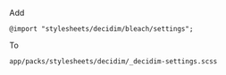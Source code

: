 Add

```
@import "stylesheets/decidim/bleach/settings";
```

To

```
app/packs/stylesheets/decidim/_decidim-settings.scss
```

